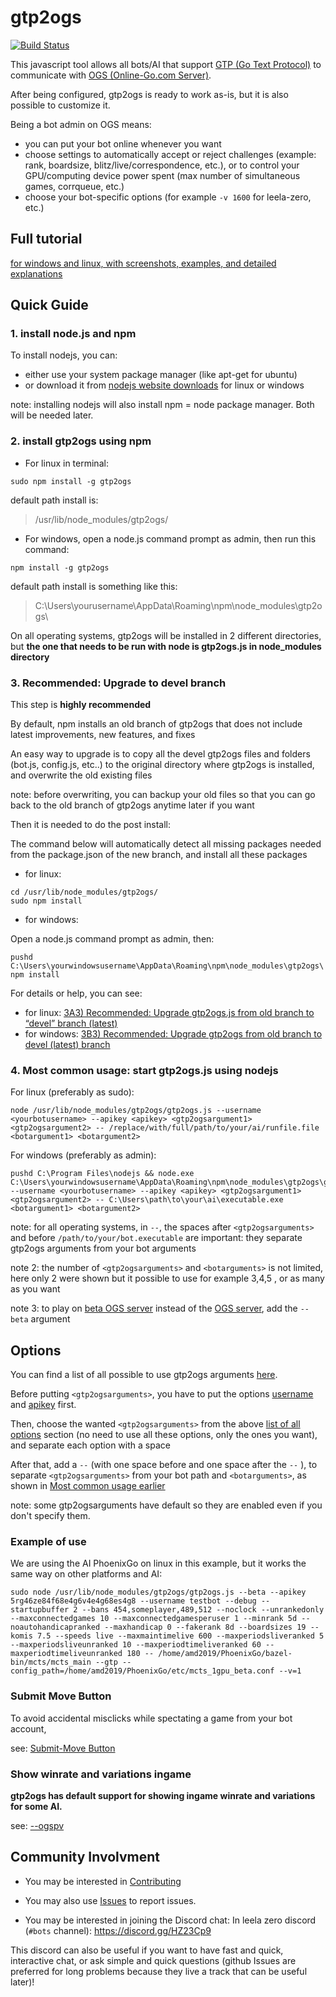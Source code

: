 # gtp2ogs

[![Build Status](https://travis-ci.org/online-go/gtp2ogs.svg?branch=devel)](https://travis-ci.org/online-go/gtp2ogs)

This javascript tool allows all bots/AI that support
[GTP (Go Text Protocol)](https://senseis.xmp.net/?GoTextProtocol)
to communicate with [OGS (Online-Go.com Server)](https://online-go.com/).

After being configured, gtp2ogs is ready to work as-is,
but it is also possible to customize it.

Being a bot admin on OGS means:

- you can put your bot online whenever you want
- choose settings to automatically accept or reject challenges
(example: rank, boardsize, blitz/live/correspondence, etc.), or to
control your GPU/computing device power spent (max number of
simultaneous games, corrqueue, etc.)
- choose your bot-specific options (for example `-v 1600` for leela-zero,
etc.)

## Full tutorial

[for windows and linux, with screenshots, examples, and detailed explanations](https://github.com/wonderingabout/gtp2ogs-tutorial)

## Quick Guide

### 1. install node.js and npm

To install nodejs, you can:

- either use your system package manager (like apt-get for ubuntu)
- or download it from [nodejs website downloads](https://nodejs.org/en/download/)
for linux or windows

note: installing nodejs will also install npm = node package manager. Both
will be needed later.

### 2. install gtp2ogs using npm

- For linux in terminal:

```Shell
sudo npm install -g gtp2ogs
```

default path install is:
> /usr/lib/node_modules/gtp2ogs/

- For windows, open a node.js command prompt as admin, then run this command:

```Shell
npm install -g gtp2ogs
```

default path install is something like this:
> C:\Users\yourusername\AppData\Roaming\npm\node_modules\gtp2ogs\

On all operating systems, gtp2ogs will be installed in 2 different directories, but
**the one that needs to be run with node is gtp2ogs.js in node_modules directory**

### 3. Recommended: Upgrade to devel branch

This step is **highly recommended**

By default, npm installs an old branch of gtp2ogs that does not include latest
improvements, new features, and fixes

An easy way to upgrade is to copy all the devel gtp2ogs files and folders
(bot.js, config.js, etc..) to the original directory where gtp2ogs is
installed, and overwrite the old existing files

note: before overwriting, you can backup your old files so that you can
go back to the old branch of gtp2ogs anytime later if you want

Then it is needed to do the post install:

The command below will automatically detect all missing packages needed
from the package.json of the new branch, and install all these packages

- for linux:

```Shell
cd /usr/lib/node_modules/gtp2ogs/
sudo npm install
```

- for windows:

Open a node.js command prompt as admin, then:

```Shell
pushd C:\Users\yourwindowsusername\AppData\Roaming\npm\node_modules\gtp2ogs\
npm install
```

For details or help, you can see:

- for linux: [3A3) Recommended: Upgrade gtp2ogs.js from old branch to “devel” branch (latest)](https://github.com/wonderingabout/gtp2ogs-tutorial/blob/master/docs/3A3-linux-optional-upgrade-to-devel.md)
- for windows: [3B3) Recommended: Upgrade gtp2ogs from old branch to devel (latest) branch](https://github.com/wonderingabout/gtp2ogs-tutorial/blob/master/docs/3B3-windows-optional-upgrade-to-devel.md)

### 4. Most common usage: start gtp2ogs.js using nodejs

For linux (preferably as sudo):

```Shell
node /usr/lib/node_modules/gtp2ogs/gtp2ogs.js --username <yourbotusername> --apikey <apikey> <gtp2ogsargument1> <gtp2ogsargument2> -- /replace/with/full/path/to/your/ai/runfile.file <botargument1> <botargument2>
```

For windows (preferably as admin):

```Shell
pushd C:\Program Files\nodejs && node.exe C:\Users\yourwindowsusername\AppData\Roaming\npm\node_modules\gtp2ogs\gtp2ogs.js --username <yourbotusername> --apikey <apikey> <gtp2ogsargument1> <gtp2ogsargument2> -- C:\Users\path\to\your\ai\executable.exe <botargument1> <botargument2>
```

note: for all operating systems, in `--`, the spaces after `<gtp2ogsarguments>`
and before `/path/to/your/bot.executable` are important: they separate gtp2ogs
arguments from your bot arguments

note 2: the number of `<gtp2ogsarguments>` and `<botarguments>` is not limited,
here only 2 were shown but it possible to use for example 3,4,5 , or as many as
you want
  
note 3: to play on [beta OGS server](https://beta.online-go.com/) instead of the
[OGS server](https://online-go.com/), add the `--beta` argument

## Options

You can find a list of all possible to use gtp2ogs arguments [here](/docs/OPTIONS-LIST.md).

Before putting `<gtp2ogsarguments>`, you have to put the options [username](https://github.com/online-go/gtp2ogs/blob/devel/docs/OPTIONS-LIST.md#username)
and [apikey](https://github.com/online-go/gtp2ogs/blob/devel/docs/OPTIONS-LIST.md#apikey)
first.

Then, choose the wanted `<gtp2ogsarguments>` from the above [list of all options](/docs/OPTIONS-LIST.md) section (no need to use all these options, only the ones you want),
and separate each option with a space

After that, add a `--` (with one space before and one space after the `--` ),
to separate `<gtp2ogsarguments>` from your bot path and `<botarguments>`, as
shown in
[Most common usage earlier](#4-most-common-usage--start-gtp2ogsjs-using-nodejs)

note: some gtp2ogsarguments have default so they are enabled even if you don't
specify them.

### Example of use

We are using the AI PhoenixGo on linux in this example,
but it works the same way on other platforms and AI:

```Shell
sudo node /usr/lib/node_modules/gtp2ogs/gtp2ogs.js --beta --apikey 5rg46ze84f68e4g6v4e4g68es4g8 --username testbot --debug --startupbuffer 2 --bans 454,someplayer,489,512 --noclock --unrankedonly --maxconnectedgames 10 --maxconnectedgamesperuser 1 --minrank 5d --noautohandicapranked --maxhandicap 0 --fakerank 8d --boardsizes 19 --komis 7.5 --speeds live --maxmaintimelive 600 --maxperiodsliveranked 5 --maxperiodsliveunranked 10 --maxperiodtimeliveranked 60 --maxperiodtimeliveunranked 180 -- /home/amd2019/PhoenixGo/bazel-bin/mcts/mcts_main --gtp --config_path=/home/amd2019/PhoenixGo/etc/mcts_1gpu_beta.conf --v=1
```

### Submit Move Button

To avoid accidental misclicks while spectating a game from
your bot account,

see: [Submit-Move Button](https://github.com/wonderingabout/gtp2ogs-tutorial#important-submit-move-button)

### Show winrate and variations ingame

**gtp2ogs has default support for showing ingame winrate and variations for some AI.**

see: [--ogspv](/docs/OPTIONS-LIST.md/#ogspv)

## Community Involvment

- You may be interested in [Contributing](/docs/CONTRIBUTING.md)
- You may also use [Issues](https://github.com/online-go/gtp2ogs/issues)
to report issues.

- You may be interested in joining the Discord chat:
In leela zero discord (`#bots` channel): <https://discord.gg/HZ23Cp9>

This discord can also be useful if you want to have fast and quick,
interactive chat, or ask simple and quick questions (github Issues are
preferred for long problems because they live a track that can be useful
later)!
